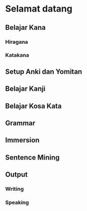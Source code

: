 # Selamat datang 

## Belajar Kana
### Hiragana
### Katakana
## Setup Anki dan Yomitan
## Belajar Kanji
## Belajar Kosa Kata
## Grammar
## Immersion 
## Sentence Mining
## Output
### Writing
### Speaking 